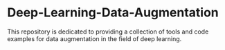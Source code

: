 # Deep-Learning-Data-Augmentation
This repository is dedicated to providing a collection of tools and code examples for data augmentation in the field of deep learning. 
